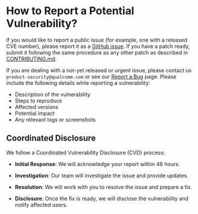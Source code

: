 How to Report a Potential Vulnerability?
========================================

If you would like to report a public issue (for example, one with a released
CVE number), please report it as a
[GitHub issue](https://github.com/qualcomm-linux/meta-qcom-robotics-sdk/issues/new).
If you have a patch ready, submit it following the same procedure as any
other patch as described in [CONTRIBUTING.md](CONTRIBUTING.md).

If you are dealing with a not-yet released or urgent issue, please contact us
``product-security@qualcomm.com`` or
see our
[Report a Bug](https://www.qualcomm.com/company/product-security/report-a-bug)
page. Please include the following details while reporting a vulnerability:
- Description of the vulnerability
- Steps to reproduce
- Affected versions
- Potential impact
- Any relevant logs or screenshots

## Coordinated Disclosure

We follow a Coordinated Vulnerability Disclosure (CVD) process:

- **Initial Response**: We will acknowledge your report within 48 hours.

- **Investigation**: Our team will investigate the issue and provide updates.

- **Resolution**: We will work with you to resolve the issue and prepare a fix.

- **Disclosure**: Once the fix is ready, we will disclose the vulnerability and notify affected users.
